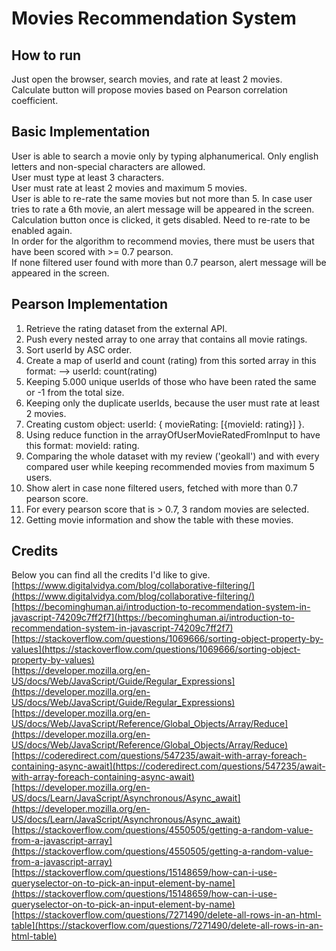 # Movies Recommendation System

## How to run

Just open the browser, search movies, and rate at least 2 movies. <br />
Calculate button will propose movies based on Pearson correlation coefficient.

## Basic Implementation

User is able to search a movie only by typing alphanumerical. Only english letters and non-special characters are
allowed.<br />
User must type at least 3 characters.<br />
User must rate at least 2 movies and maximum 5 movies.<br />
User is able to re-rate the same movies but not more than 5. In case user tries to rate a 6th movie, an alert message
will be appeared in the screen.<br />
Calculation button once is clicked, it gets disabled. Need to re-rate to be enabled again.<br />
In order for the algorithm to recommend movies, there must be users that have been scored with >= 0.7 pearson.<br />
If none filtered user found with more than 0.7 pearson, alert message will be appeared in the screen.<br />

## Pearson Implementation

1. Retrieve the rating dataset from the external API.<br />
2. Push every nested array to one array that contains all movie ratings.<br />
3. Sort userId by ASC order.<br />
4. Create a map of userId and count (rating) from this sorted array in this format: --> userId: count(rating)<br />
5. Keeping 5.000 unique userIds of those who have been rated the same or -1 from the total size.<br />
6. Keeping only the duplicate userIds, because the user must rate at least 2 movies.<br />
7. Creating custom object: userId: { movieRating: [{movieId: rating}] }.<br />
8. Using reduce function in the arrayOfUserMovieRatedFromInput to have this format: movieId: rating.<br />
9. Comparing the whole dataset with my review ('geokall') and with every compared user while keeping recommended movies
   from
   maximum 5 users.<br />
10. Show alert in case none filtered users, fetched with more than 0.7 pearson score.<br />
11. For every pearson score that is > 0.7, 3 random movies are selected.<br />
12. Getting movie information and show the table with these movies.<br />

## Credits

Below you can find all the credits I'd like to give. <br />
[https://www.digitalvidya.com/blog/collaborative-filtering/](https://www.digitalvidya.com/blog/collaborative-filtering/) <br/>
[https://becominghuman.ai/introduction-to-recommendation-system-in-javascript-74209c7ff2f7](https://becominghuman.ai/introduction-to-recommendation-system-in-javascript-74209c7ff2f7) <br/>
[https://stackoverflow.com/questions/1069666/sorting-object-property-by-values](https://stackoverflow.com/questions/1069666/sorting-object-property-by-values) <br/>
[https://developer.mozilla.org/en-US/docs/Web/JavaScript/Guide/Regular_Expressions](https://developer.mozilla.org/en-US/docs/Web/JavaScript/Guide/Regular_Expressions) <br/>
[https://developer.mozilla.org/en-US/docs/Web/JavaScript/Reference/Global_Objects/Array/Reduce](https://developer.mozilla.org/en-US/docs/Web/JavaScript/Reference/Global_Objects/Array/Reduce) <br/>
[https://coderedirect.com/questions/547235/await-with-array-foreach-containing-async-await](https://coderedirect.com/questions/547235/await-with-array-foreach-containing-async-await) <br/>
[https://developer.mozilla.org/en-US/docs/Learn/JavaScript/Asynchronous/Async_await](https://developer.mozilla.org/en-US/docs/Learn/JavaScript/Asynchronous/Async_await) <br/>
[https://stackoverflow.com/questions/4550505/getting-a-random-value-from-a-javascript-array](https://stackoverflow.com/questions/4550505/getting-a-random-value-from-a-javascript-array) <br/>
[https://stackoverflow.com/questions/15148659/how-can-i-use-queryselector-on-to-pick-an-input-element-by-name](https://stackoverflow.com/questions/15148659/how-can-i-use-queryselector-on-to-pick-an-input-element-by-name) <br/>
[https://stackoverflow.com/questions/7271490/delete-all-rows-in-an-html-table](https://stackoverflow.com/questions/7271490/delete-all-rows-in-an-html-table) <br/>
